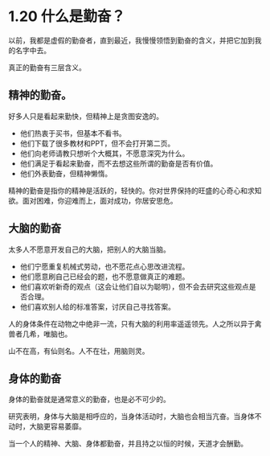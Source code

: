 # 1.20 什么是勤奋？

以前，我都是虚假的勤奋者，直到最近，我慢慢领悟到勤奋的含义，并把它加到我的名字中去。

真正的勤奋有三层含义。

## 精神的勤奋。

好多人只是看起来勤快，但精神上是贪图安逸的。

* 他们热衷于买书，但基本不看书。
* 他们下载了很多教材和PPT，但不会打开第二页。
* 他们向老师请教只想听个大概其，不愿意深究为什么。
* 他们满足于看起来勤奋，而不去想这些所谓的勤奋是否有价值。
* 他们外表勤奋，但精神懒惰。

精神的勤奋是指你的精神是活跃的，轻快的。你对世界保持的旺盛的心奇心和求知欲。面对困难，你迎难而上，面对成功，你居安思危。

## 大脑的勤奋

太多人不愿意开发自己的大脑，把别人的大脑当脑。

* 他们宁愿重复机械式劳动，也不愿花点心思改进流程。
* 他们愿意刷自己已经会的题，也不愿意做真正的难题。
* 他们喜欢听新奇的观点（这会让他们自以为聪明），但不会去研究这些观点是否合理。
* 他们喜欢别人给的标准答案，讨厌自己寻找答案。

人的身体条件在动物之中绝非一流，只有大脑的利用率遥遥领先。人之所以异于禽兽者几希，唯脑也。

山不在高，有仙则名。人不在壮，用脑则灵。

## 身体的勤奋

身体的勤奋就是通常意义的勤奋，也是必不可少的。

研究表明，身体与大脑是相呼应的，当身体活动时，大脑也会相当亢奋。当身体不动时，大脑更容易萎靡。

当一个人的精神、大脑、身体都勤奋，并且持之以恒的时候，天道才会酬勤。


